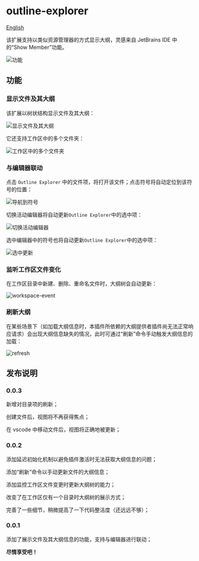 # outline-explorer

[English](https://github.com/qishan233/outline-explorer/blob/main/README.md)

该扩展支持以类似资源管理器的方式显示大纲，灵感来自 JetBrains IDE 中的“Show Member”功能。

![功能](https://raw.githubusercontent.com/qishan233/images/main/vscode-extension/20241207181650.png)

## 功能

### 显示文件及其大纲

该扩展以树状结构显示文件及其大纲：

![显示文件及其大纲](https://raw.githubusercontent.com/qishan233/images/main/vscode-extension/20241207182357.png)

它还支持工作区中的多个文件夹：

![工作区中的多个文件夹](https://raw.githubusercontent.com/qishan233/images/main/vscode-extension/20241207182918.png)

### 与编辑器联动

点击 `Outline Explorer` 中的文件项，将打开该文件；点击符号将自动定位到该符号的位置：

![导航到符号](https://raw.githubusercontent.com/qishan233/images/main/vscode-extension/navigate-to-symbol.gif)

切换活动编辑器将自动更新`Outline Explorer`中的选中项：

![切换活动编辑器](https://raw.githubusercontent.com/qishan233/images/main/vscode-extension/change-active-editor.gif)

选中编辑器中的符号也将自动更新`Outline Explorer`中的选中项：

![选中更新](https://raw.githubusercontent.com/qishan233/images/main/vscode-extension/selection-update-item.gif)

### 监听工作区文件变化

在工作区目录中新建、删除、重命名文件时，大纲树会自动更新：

![workspace-event](https://raw.githubusercontent.com/qishan233/images/main/vscode-extension/workspace-file-event.gif)

### 刷新大纲

在某些场景下（如加载大纲信息时，本插件所依赖的大纲提供者插件尚无法正常响应请求）会出现大纲信息缺失的情况，此时可通过“刷新”命令手动触发大纲信息的加载：

![refresh](https://raw.githubusercontent.com/qishan233/images/main/vscode-extension/refresh.gif)

## 发布说明

### 0.0.3

新增对目录项的刷新；

创建文件后，视图将不再获得焦点；

在 vscode 中移动文件后，视图将正确地被更新；

### 0.0.2

添加延迟初始化机制以避免插件激活时无法获取大纲信息的问题；

添加“刷新”命令以手动更新文件的大纲信息；

添加监控工作区文件变更时更新大纲树的能力；

改变了在工作区仅有一个目录时大纲树的展示方式；

完善了一些细节，稍微提高了一下代码整洁度（还远远不够）；

### 0.0.1

添加了展示文件及其大纲信息的功能，支持与编辑器进行联动；

**尽情享受吧！**
